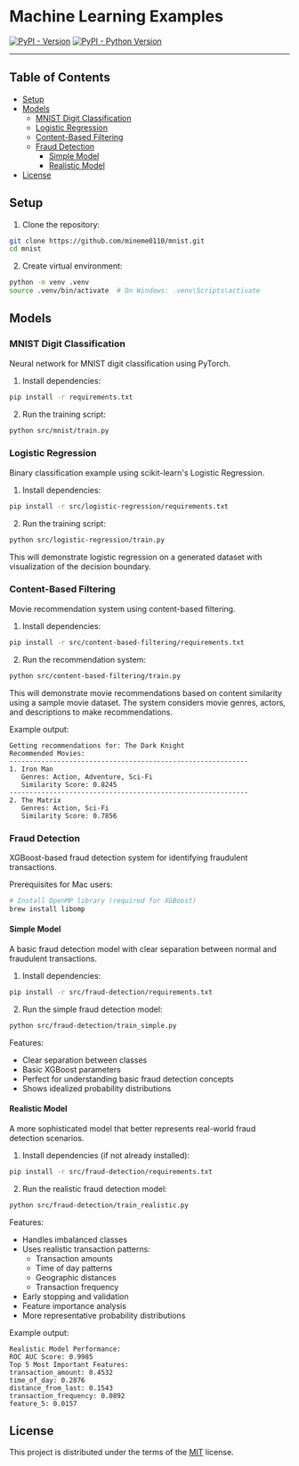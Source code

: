 # Machine Learning Examples

[![PyPI - Version](https://img.shields.io/pypi/v/mnist.svg)](https://pypi.org/project/mnist)
[![PyPI - Python Version](https://img.shields.io/pypi/pyversions/mnist.svg)](https://pypi.org/project/mnist)

-----

## Table of Contents

- [Setup](#setup)
- [Models](#models)
  - [MNIST Digit Classification](#mnist-digit-classification)
  - [Logistic Regression](#logistic-regression)
  - [Content-Based Filtering](#content-based-filtering)
  - [Fraud Detection](#fraud-detection)
    - [Simple Model](#simple-model)
    - [Realistic Model](#realistic-model)
- [License](#license)

## Setup

1. Clone the repository:

```bash
git clone https://github.com/mineme0110/mnist.git
cd mnist
```

2. Create virtual environment:

```bash
python -m venv .venv
source .venv/bin/activate  # On Windows: .venv\Scripts\activate
```

## Models

### MNIST Digit Classification

Neural network for MNIST digit classification using PyTorch.

1. Install dependencies:

```bash
pip install -r requirements.txt
```

2. Run the training script:

```bash
python src/mnist/train.py
```

### Logistic Regression

Binary classification example using scikit-learn's Logistic Regression.

1. Install dependencies:

```bash
pip install -r src/logistic-regression/requirements.txt
```

2. Run the training script:

```bash
python src/logistic-regression/train.py
```

This will demonstrate logistic regression on a generated dataset with visualization of the decision boundary.

### Content-Based Filtering

Movie recommendation system using content-based filtering.

1. Install dependencies:

```bash
pip install -r src/content-based-filtering/requirements.txt
```

2. Run the recommendation system:

```bash
python src/content-based-filtering/train.py
```

This will demonstrate movie recommendations based on content similarity using a sample movie dataset. The system considers movie genres, actors, and descriptions to make recommendations.

Example output:

```
Getting recommendations for: The Dark Knight
Recommended Movies:
------------------------------------------------------------
1. Iron Man
   Genres: Action, Adventure, Sci-Fi
   Similarity Score: 0.8245
------------------------------------------------------------
2. The Matrix
   Genres: Action, Sci-Fi
   Similarity Score: 0.7856
```

### Fraud Detection

XGBoost-based fraud detection system for identifying fraudulent transactions.

Prerequisites for Mac users:
```bash
# Install OpenMP library (required for XGBoost)
brew install libomp
```

#### Simple Model
A basic fraud detection model with clear separation between normal and fraudulent transactions.

1. Install dependencies:
```bash
pip install -r src/fraud-detection/requirements.txt
```

2. Run the simple fraud detection model:
```bash
python src/fraud-detection/train_simple.py
```

Features:
- Clear separation between classes
- Basic XGBoost parameters
- Perfect for understanding basic fraud detection concepts
- Shows idealized probability distributions

#### Realistic Model
A more sophisticated model that better represents real-world fraud detection scenarios.

1. Install dependencies (if not already installed):
```bash
pip install -r src/fraud-detection/requirements.txt
```

2. Run the realistic fraud detection model:
```bash
python src/fraud-detection/train_realistic.py
```

Features:
- Handles imbalanced classes
- Uses realistic transaction patterns:
  - Transaction amounts
  - Time of day patterns
  - Geographic distances
  - Transaction frequency
- Early stopping and validation
- Feature importance analysis
- More representative probability distributions

Example output:
```
Realistic Model Performance:
ROC AUC Score: 0.9985
Top 5 Most Important Features:
transaction_amount: 0.4532
time_of_day: 0.2876
distance_from_last: 0.1543
transaction_frequency: 0.0892
feature_5: 0.0157
```

## License

This project is distributed under the terms of the [MIT](https://spdx.org/licenses/MIT.html) license.
